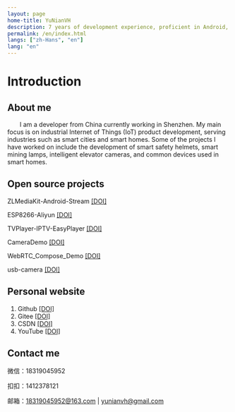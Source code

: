```yaml
---
layout: page
home-title: YuNianVH
description: 7 years of development experience, proficient in Android, Java, C++, Arduino, Vue, and other programming languages.
permalink: /en/index.html
langs: ["zh-Hans", "en"]
lang: "en"
---
```


# Introduction

## About me

&emsp;&emsp;I am a developer from China currently working in Shenzhen. My main focus is on industrial Internet of Things (IoT) product development, serving industries such as smart cities and smart homes. Some of the projects I have worked on include the development of smart safety helmets, smart mining lamps, intelligent elevator cameras, and common devices used in smart homes.

## Open source projects

ZLMediaKit-Android-Stream [[DOI]](https://github.com/yunianvh/ZLMediaKit-Android-Stream)

ESP8266-Aliyun [[DOI]](https://github.com/yunianvh/ESP8266-Aliyun)

TVPlayer-IPTV-EasyPlayer [[DOI]](https://github.com/yunianvh/TVPlayer-IPTV-EasyPlayer)

CameraDemo [[DOI]](https://gitee.com/yunianvh/camera-demo)

WebRTC_Compose_Demo [[DOI]](https://gitee.com/yunianvh/web-rtc_-compose_-demo)

usb-camera [[DOI]](https://gitee.com/yunianvh/usb-camera)

## Personal website

1. Github [[DOI]](https://github.com/yunianvh)
2. Gitee [[DOI]](https://gitee.com/yunianvh)
3. CSDN [[DOI]](https://blog.csdn.net/qq_35350654)
4. YouTube [[DOI]](https://www.youtube.com/)

## Contact me

微信：18319045952

扣扣：1412378121

邮箱：18319045952@163.com | yunianvh@gmail.com
